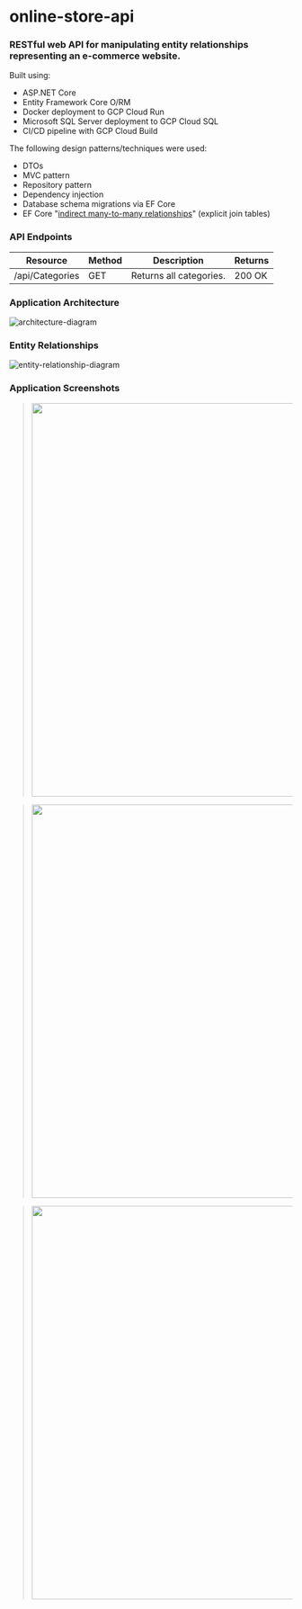 # online-store-api

### RESTful web API for manipulating entity relationships representing an e-commerce website.

Built using:
* ASP.NET Core
* Entity Framework Core O/RM
* Docker deployment to GCP Cloud Run
* Microsoft SQL Server deployment to GCP Cloud SQL
* CI/CD pipeline with GCP Cloud Build

The following design patterns/techniques were used:
* DTOs
* MVC pattern
* Repository pattern
* Dependency injection
* Database schema migrations via EF Core
* EF Core "<a target="_blank" rel="noopener noreferrer" href="https://www.thereformedprogrammer.net/updating-many-to-many-relationships-in-ef-core-5-and-above/">indirect many-to-many relationships</a>" (explicit join tables)

### API Endpoints

| Resource | Method | Description | Returns |
| --- | --- | --- | --- |
| /api/Categories | GET | Returns all categories. | 200 OK |

### Application Architecture

![architecture-diagram](https://github.com/codyh587/online-store-api/assets/108317527/4f3e42bd-2881-4a6f-abcf-2692cf7c5d69)

### Entity Relationships

![entity-relationship-diagram](https://github.com/codyh587/online-store-api/assets/108317527/2507bce4-44f2-4c91-9922-bc20da67f6d4)

### Application Screenshots

> <img src="https://github.com/codyh587/online-store-api/assets/108317527/aa17ed0b-8576-4031-aee5-8ed013fa282e" width="700">

> <img src="https://github.com/codyh587/online-store-api/assets/108317527/bef9464e-ef9b-442f-be43-0753340d825e" width="700">

> <img src="https://github.com/codyh587/online-store-api/assets/108317527/d0018204-c80a-4489-95b9-39660ae9dfc9" width="700">
